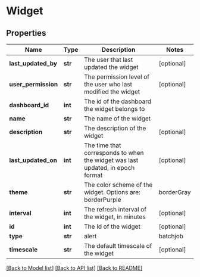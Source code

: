 # Widget

## Properties
Name | Type | Description | Notes
------------ | ------------- | ------------- | -------------
**last_updated_by** | **str** | The user that last updated the widget | [optional] 
**user_permission** | **str** | The permission level of the user who last modified the widget | [optional] 
**dashboard_id** | **int** | The id of the dashboard the widget belongs to | 
**name** | **str** | The name of the widget | 
**description** | **str** | The description of the widget | [optional] 
**last_updated_on** | **int** | The time that corresponds to when the widget was last updated, in epoch format | [optional] 
**theme** | **str** | The color scheme of the widget. Options are: borderPurple | borderGray | borderBlue | solidPurple | solidGray | solidBlue | simplePurple | simpleBlue | simpleGray | newBorderGray | newBorderBlue | newBorderDarkBlue | newSolidGray | newSolidBlue | newSolidDarkBlue | newSimpleGray | newSimpleBlue |newSimpleDarkBlue | [optional] 
**interval** | **int** | The refresh interval of the widget, in minutes | [optional] 
**id** | **int** | The Id of the widget | [optional] 
**type** | **str** | alert | batchjob | flash | gmap | ngraph | ograph | cgraph | sgraph | netflowgraph | groupNetflowGraph | netflow | groupNetflow | html | bigNumber | gauge | pieChart | table | dynamicTable | deviceSLA | text | statsd | deviceStatus | serviceAlert | noc | websiteOverview | websiteOverallStatus | websiteIndividualStatus | websiteSLA | savedMap | 
**timescale** | **str** | The default timescale of the widget | [optional] 

[[Back to Model list]](../README.md#documentation-for-models) [[Back to API list]](../README.md#documentation-for-api-endpoints) [[Back to README]](../README.md)


